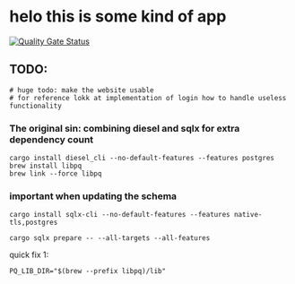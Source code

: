 # helo this is some kind of app

[![Quality Gate Status](http://18.193.102.105:9000/api/project_badges/measure?project=Test&metric=alert_status&token=sqb_804b64e0027f0d32df4ac3e0f845aee0a6d35a75)](http://18.193.102.105:9000/dashboard?id=Test)
## TODO:
```
# huge todo: make the website usable
# for reference lokk at implementation of login how to handle useless functionality
```


### The original sin: combining diesel and sqlx for extra dependency count
```
cargo install diesel_cli --no-default-features --features postgres
brew install libpq
brew link --force libpq
```

### important when updating the schema
```
cargo install sqlx-cli --no-default-features --features native-tls,postgres

cargo sqlx prepare -- --all-targets --all-features
```

quick fix 1:

```
PQ_LIB_DIR="$(brew --prefix libpq)/lib"
```
